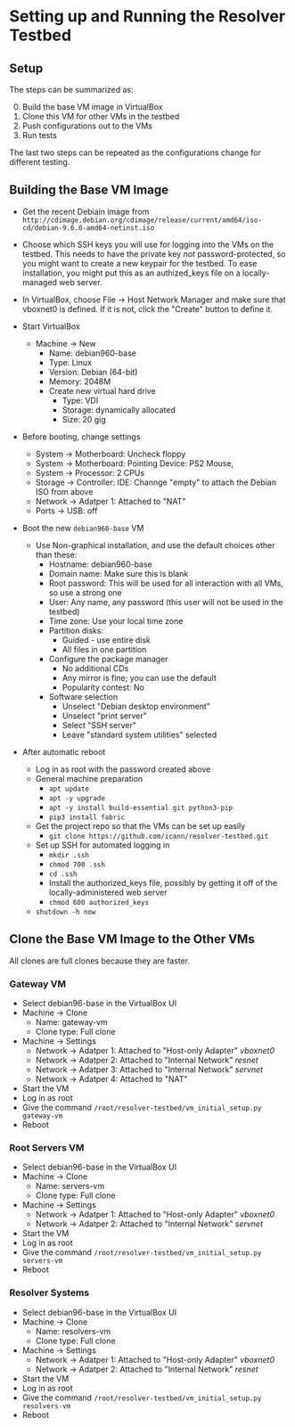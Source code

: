 # Setting up and Running the Resolver Testbed

## Setup

The steps can be summarized as:

0. Build the base VM image in VirtualBox
0. Clone this VM for other VMs in the testbed
0. Push configurations out to the VMs
0. Run tests

The last two steps can be repeated as the configurations change for different testing.

## Building the Base VM Image

* Get the recent Debiain image from `http://cdimage.debian.org/cdimage/release/current/amd64/iso-cd/debian-9.6.0-amd64-netinst.iso`

* Choose which SSH keys you will use for logging into the VMs on the testbed.
This needs to have the private key _not_ password-protected, so you might want to create a new keypair for the testbed.
To ease installation, you might put this as an authized_keys file on a locally-managed web server.

* In VirtualBox, choose File &rarr; Host Network Manager and make sure that vboxnet0 is defined. If it is not,
click the "Create" button to define it.

* Start VirtualBox
	* Machine &rarr; New
		* Name: debian960-base
		* Type: Linux
		* Version: Debian (64-bit)
		* Memory: 2048M
		* Create new virtual hard drive
			* Type: VDI
			* Storage: dynamically allocated
			* Size: 20 gig

* Before booting, change settings
	* System &rarr; Motherboard: Uncheck floppy
	* System &rarr; Motherboard: Pointing Device: PS2 Mouse, 
	* System &rarr; Processor: 2 CPUs
	* Storage &rarr; Controller: IDE: Channge "empty" to attach the Debian ISO from above
	* Network &rarr; Adatper 1: Attached to "NAT"
	* Ports &rarr; USB: off

* Boot the new `debian960-base` VM
	* Use Non-graphical installation, and use the default choices other than these:
		* Hostname: debian960-base
		* Domain name: Make sure this is blank
		* Root password: This will be used for all interaction with all VMs, so use a strong one
		* User: Any name, any password (this user will not be used in the testbed)
		* Time zone: Use your local time zone
		* Partition disks:
			* Guided - use entire disk
			* All files in one partition
		* Configure the package manager
			* No additional CDs
			* Any mirror is fine; you can use the default
			* Popularity contest: No
		* Software selection
			* Unselect "Debian desktop environment"
			* Unselect "print server"
			* Select "SSH server"
			* Leave "standard system utilities" selected

* After automatic reboot
	* Log in as root with the password created above
	* General machine preparation
		* `apt update`
		* `apt -y upgrade`
		* `apt -y install build-essential git python3-pip`
		* `pip3 install fabric`
	* Get the project repo so that the VMs can be set up easily
		* `git clone https://github.com/icann/resolver-testbed.git`
	* Set up SSH for automated logging in
		* `mkdir .ssh`
		* `chmod 700 .ssh`
		* `cd .ssh`
		* Install the authorized_keys file, possibly by getting it off of the locally-administered web server
		* `chmod 600 authorized_keys`
	* `shutdown -h now`

## Clone the Base VM Image to the Other VMs

All clones are full clones because they are faster.

### Gateway VM

* Select debian96-base in the VirtualBox UI
* Machine &rarr; Clone
	* Name: gateway-vm
	* Clone type: Full clone
* Machine &rarr; Settings
	* Network &rarr; Adatper 1: Attached to "Host-only Adapter" _vboxnet0_
	* Network &rarr; Adatper 2: Attached to "Internal Network" _resnet_
	* Network &rarr; Adatper 3: Attached to "Internal Network" _servnet_
	* Network &rarr; Adatper 4: Attached to "NAT"
* Start the VM
* Log in as root
* Give the command `/root/resolver-testbed/vm_initial_setup.py gateway-vm`
* Reboot

### Root Servers VM

* Select debian96-base in the VirtualBox UI
* Machine &rarr; Clone
	* Name: servers-vm
	* Clone type: Full clone
* Machine &rarr; Settings
	* Network &rarr; Adatper 1: Attached to "Host-only Adapter" _vboxnet0_
	* Network &rarr; Adatper 2: Attached to "Internal Network" _servnet_
* Start the VM
* Log in as root
* Give the command `/root/resolver-testbed/vm_initial_setup.py servers-vm`
* Reboot

### Resolver Systems

* Select debian96-base in the VirtualBox UI
* Machine &rarr; Clone
	* Name: resolvers-vm
	* Clone type: Full clone
* Machine &rarr; Settings
	* Network &rarr; Adatper 1: Attached to "Host-only Adapter" _vboxnet0_
	* Network &rarr; Adatper 2: Attached to "Internal Network" _resnet_
* Start the VM
* Log in as root
* Give the command `/root/resolver-testbed/vm_initial_setup.py resolvers-vm`
* Reboot

